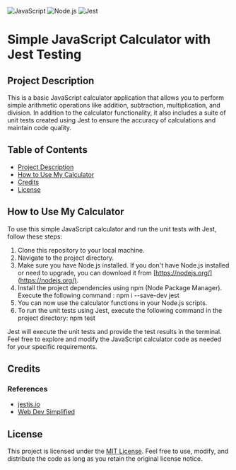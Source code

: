 ![JavaScript](https://img.shields.io/badge/JavaScript-ES6-yellow)
![Node.js](https://img.shields.io/badge/Node.js-14.x-green)
![Jest](https://img.shields.io/badge/Jest-Testing-blue)

# Simple JavaScript Calculator with Jest Testing

## Project Description

This is a basic JavaScript calculator application that allows you to perform simple arithmetic operations like addition, subtraction, multiplication, and division. In addition to the calculator functionality, it also includes a suite of unit tests created using Jest to ensure the accuracy of calculations and maintain code quality.


## Table of Contents

- [Project Description](#project-description)
- [How to Use My Calculator](#how-to-use-my-calculator)
- [Credits](#credits)
- [License](#license)


## How to Use My Calculator

To use this simple JavaScript calculator and run the unit tests with Jest, follow these steps:

1. Clone this repository to your local machine.
2. Navigate to the project directory.
3. Make sure you have Node.js installed. If you don't have Node.js installed or need to upgrade, you can download it from [https://nodejs.org/](https://nodejs.org/).
4. Install the project dependencies using npm (Node Package Manager). Execute the following command : npm i --save-dev jest
5. You can now use the calculator functions in your Node.js scripts.
6. To run the unit tests using Jest, execute the following command in the project directory: npm test

Jest will execute the unit tests and provide the test results in the terminal.
Feel free to explore and modify the JavaScript calculator code as needed for your specific requirements.


## Credits

### References

- [jestjs.io](https://jestjs.io/)
- [Web Dev Simplified](https://www.youtube.com/@WebDevSimplified)


## License

This project is licensed under the [MIT License](https://opensource.org/license/mit/). Feel free to use, modify, and distribute the code as long as you retain the original license notice.


